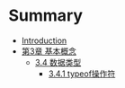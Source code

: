 # Summary

* [Introduction](README.md)
* [第3章 基本概念](chapter1.md)
  * [3.4 数据类型](chapter1/34-shu-ju-lei-xing.md)
    * [3.4.1  typeof操作符](chapter1/34-shu-ju-lei-xing/341-typeof-cao-zuo-fu.md)

